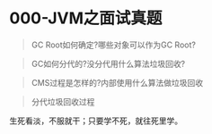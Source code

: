 # 000-JVM之面试真题

> GC Root如何确定?哪些对象可以作为GC Root?



> GC如何分代的?没分代用什么算法垃圾回收?



> CMS过程是怎样的?内部使用什么算法做垃圾回收



> 分代垃圾回收过程



生死看淡，不服就干；只要学不死，就往死里学。